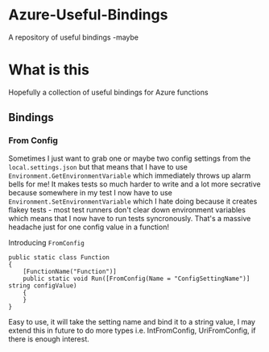 # Azure-Useful-Bindings
A repository of useful bindings -maybe 

# What is this
Hopefully a collection of useful bindings for Azure functions

## Bindings

### From Config
Sometimes I just want to grab one or maybe two config settings from the `local.settings.json` but that means that I have to use `Environment.GetEnvironmentVariable` which immediately throws up alarm bells for me! It makes tests so much harder to write and a lot more secrative because somewhere in my test I now have to use `Environment.SetEnvironmentVariable` which I hate doing because it creates flakey tests - most test runners don't clear down environment variables which means that I now have to run tests syncronously. That's a massive headache just for one config value in a function!

Introducing `FromConfig`

```
public static class Function
{
    [FunctionName("Function")]
    public static void Run([FromConfig(Name = "ConfigSettingName")] string configValue)
    {
    }
}
```

Easy to use, it will take the setting name and bind it to a string value, I may extend this in future to do more types i.e. IntFromConfig, UriFromConfig, if there is enough interest.
